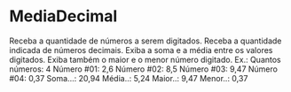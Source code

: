 # MediaDecimal
Receba a quantidade de números a serem digitados. Receba a quantidade indicada de números decimais. Exiba a soma e a média entre os valores digitados. Exiba também o maior e o menor número digitado.  Ex.:  Quantos números: 4 Número #01: 2,6 Número #02: 8,5 Número #03: 9,47 Número #04: 0,37  Soma...: 20,94 Média..: 5,24 Maior..: 9,47 Menor..: 0,37
